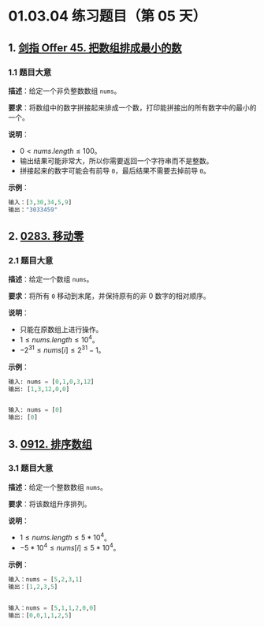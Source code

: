 # 01.03.04 练习题目（第 05 天）

## 1. [剑指 Offer 45. 把数组排成最小的数](https://leetcode.cn/problems/ba-shu-zu-pai-cheng-zui-xiao-de-shu-lcof/)

### 1.1 题目大意

**描述**：给定一个非负整数数组 `nums`。

**要求**：将数组中的数字拼接起来排成一个数，打印能拼接出的所有数字中的最小的一个。

**说明**：

- $0 < nums.length \le 100$。
- 输出结果可能非常大，所以你需要返回一个字符串而不是整数。
- 拼接起来的数字可能会有前导 `0`，最后结果不需要去掉前导 `0`。

**示例**：

```Python
输入：[3,30,34,5,9]
输出："3033459"
```

## 2. [0283. 移动零](https://leetcode.cn/problems/move-zeroes/)

### 2.1 题目大意

**描述**：给定一个数组 `nums`。

**要求**：将所有 `0` 移动到末尾，并保持原有的非 0 数字的相对顺序。

**说明**：

- 只能在原数组上进行操作。
- $1 \le nums.length \le 10^4$。
- $-2^{31} \le nums[i] \le 2^{31} - 1$。

**示例**：

```Python
输入: nums = [0,1,0,3,12]
输出: [1,3,12,0,0]


输入: nums = [0]
输出: [0]
```

## 3. [0912. 排序数组](https://leetcode.cn/problems/sort-an-array/)

### 3.1 题目大意

**描述**：给定一个整数数组 `nums`。

**要求**：将该数组升序排列。

**说明**：

- $1 \le nums.length \le 5 * 10^4$。
- $-5 * 10^4 \le nums[i] \le 5 * 10^4$。

**示例**：

```Python
输入：nums = [5,2,3,1]
输出：[1,2,3,5]


输入：nums = [5,1,1,2,0,0]
输出：[0,0,1,1,2,5]
```